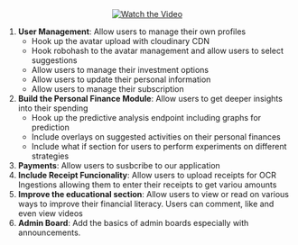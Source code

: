 <div align="center">
  <a href="https://www.youtube.com/watch?v=9VY3v9PmZkA" target="_blank">
    <img src="https://img.shields.io/badge/Watch%20the%20Video-red?style=for-the-badge&logo=youtube&logoColor=white" alt="Watch the Video">
  </a>
</div>

1. **User Management**: Allow users to manage their own profiles
    - Hook up the avatar upload with cloudinary CDN
    - Hook robohash to the avatar management and allow users to select suggestions
    - Allow users to manage their investment options
    - Allow users to update their personal information
    - Allow users to manage their subscription
2. **Build the Personal Finance Module**: Allow users to get deeper insights into their spending
    - Hook up the predictive analysis endpoint including graphs for prediction
    - Include overlays on suggested activities on their personal finances
    - Include what if section for users to perform experiments on different strategies
3. **Payments**: Allow users to susbcribe to our application
4. **Include Receipt Funcionality**: Allow users to upload receipts for OCR Ingestions allowing them
    to enter their receipts to get variou amounts
5. **Improve the educational section**: Allow users to view or read on various ways to improve their financial literacy. Users can comment, like and even view videos
6. **Admin Board**: Add the basics of admin boards especially with announcements.
